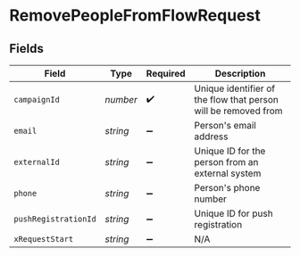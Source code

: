 # RemovePeopleFromFlowRequest


## Fields

| Field                                                          | Type                                                           | Required                                                       | Description                                                    |
| -------------------------------------------------------------- | -------------------------------------------------------------- | -------------------------------------------------------------- | -------------------------------------------------------------- |
| `campaignId`                                                   | *number*                                                       | :heavy_check_mark:                                             | Unique identifier of the flow that person will be removed from |
| `email`                                                        | *string*                                                       | :heavy_minus_sign:                                             | Person's email address                                         |
| `externalId`                                                   | *string*                                                       | :heavy_minus_sign:                                             | Unique ID for the person from an external system               |
| `phone`                                                        | *string*                                                       | :heavy_minus_sign:                                             | Person's phone number                                          |
| `pushRegistrationId`                                           | *string*                                                       | :heavy_minus_sign:                                             | Unique ID for push registration                                |
| `xRequestStart`                                                | *string*                                                       | :heavy_minus_sign:                                             | N/A                                                            |